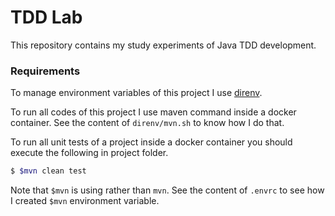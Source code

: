 # TDD Lab

This repository contains my study experiments of Java TDD development.

### Requirements

To manage environment variables of this project I use [direnv](https://github.com/direnv/direnv).

To run all codes of this project I use maven command inside a docker container. 
See the content of `direnv/mvn.sh` to know how I do that.

To run all unit tests of a project inside a docker container you should execute 
the following in project folder.

``` sh
$ $mvn clean test
```

Note that `$mvn` is using rather than `mvn`. See the content of `.envrc` to see 
how I created `$mvn` environment variable.
